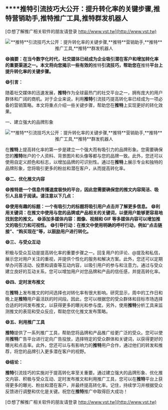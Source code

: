 ## ****推特**引流技巧大公开：提升转化率的关键步骤,**推特**营销助手,**推特**推广工具,**推特**群发机器人**

[😍想了解推广相关软件的朋友请登录 http://www.vst.tw](http://www.vst.tw)

 <center><img src="https://vst.tw/MP4/tuiguang/png/2.png" alt="**推特**引流技巧大公开：提升转化率的关键步骤,**推特**营销助手,**推特**推广工具,**推特**群发机器人"></center>

**😄摘要：在当今数字化时代，社交媒体已经成为企业吸引潜在客户和增加转化率的重要渠道之一。本文将向您揭示一些有效的**推特**引流技巧，帮助您在**推特**平台上提升转化率的关键步骤。**

**😄引言：**

随着社交媒体的迅速发展，**推特**作为全球最热门的社交平台之一，拥有庞大的用户群体和广阔的商机。对于企业来说，利用**推特**引流技巧提高转化率已经成为一项必备的营销策略。本文将重点介绍一些关键步骤，帮助您在**推特**上实现更好的转化效果。

一、建立强大的品牌形象

 <center><img src="https://vst.tw/MP4/tuiguang/png/5.png" alt="**推特**引流技巧大公开：提升转化率的关键步骤,**推特**营销助手,**推特**推广工具,**推特**群发机器人"></center>

在**推特**上提高转化率的第一步是建立一个强大而有吸引力的品牌形象。您需要确保您的**推特**账户的个人资料、背景图片和头像等都与您的品牌一致。此外，您还可以使用自定义颜色和标志，以增加品牌的可识别性。通过在**推特**上展示专业和独特的品牌形象，您将吸引更多的粉丝和潜在客户，从而提高转化率。

**😄二、优化推文内容**

**😄**推特**是一个信息传播速度极快的平台，因此您需要确保您的推文内容简洁、吸引人且易于阅读。请注意以下几点：**

**😄使用有趣的标题：一个有吸引力的标题将吸引用户点击并了解更多信息。**
**😄利用关键词：在推文中使用与您的品牌或产品相关的关键词，以便用户能够更容易地找到您的推文。**
**😄添加多媒体内容：图像、视频和 GIF 等多媒体内容可以增加推文的吸引力和可视性。**
**😄引导行动：在推文中使用明确的呼吁行动，例如“点击链接”、“购买现在”等，以鼓励用户进行转化。**

**😄三、与受众互动**

积极与受众互动是提高转化率的重要步骤之一。回复用户的评论、@提及和私信，展示您对用户关注的重视，并提供个性化的服务和解决方案。此外，您还可以定期举办问答活动、投票和调查等互动内容，以吸引用户的参与和注意力。通过与受众建立良好的互动关系，您可以增加用户对您品牌和产品的信任感，并提高转化率。

**😄四、定时发布推文**

在**推特**上发布推文的时间选择也对转化率有很大影响。研究显示，周中的工作日和晚上是**推特**用户最活跃的时间段。因此，您可以根据您的受众群体和目标市场选择合适的时间发布推文，以获得更多的曝光和参与度。另外，使用**推特**分析工具来监测推文的表现和受众反应，帮助您优化推文发布策略。

**😄五、利用推广工具**

**推特**提供了一系列推广工具，帮助您将品牌和产品推广给更广泛的受众。您可以使用**推特**广告平台进行定向广告投放，选择特定的受众群体和关键词，以获得更好的曝光和点击率。此外，您还可以与有影响力的**推特**用户合作，通过他们的转发和推荐，将您的品牌引入更多潜在客户的视野。

**😄结论：**

**推特**引流技巧的实施对于提高转化率至关重要。通过建立强大的品牌形象、优化推文内容、积极与受众互动、定时发布推文和利用推广工具，您可以在**推特**平台上获得更多的曝光、粉丝和潜在客户，并最终提高转化率。记住，持续学习并根据受众反馈进行调整和优化是关键。祝您在**推特**推广中取得巨大成功！

[😍想了解推广相关软件的朋友请登录 http://www.vst.tw](http://www.vst.tw)



